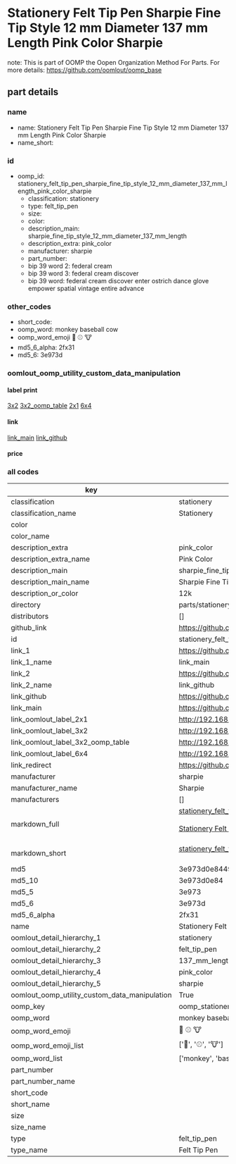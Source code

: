 # Stationery Felt Tip Pen Sharpie Fine Tip Style 12 mm Diameter 137 mm Length Pink Color Sharpie  

note: This is part of OOMP the Oopen Organization Method For Parts. For more details: https://github.com/oomlout/oomp_base

##  part details
  







### name
* name: Stationery Felt Tip Pen Sharpie Fine Tip Style 12 mm Diameter 137 mm Length Pink Color Sharpie
* name_short: 
### id
* oomp_id: stationery_felt_tip_pen_sharpie_fine_tip_style_12_mm_diameter_137_mm_length_pink_color_sharpie
  * classification: stationery
  * type: felt_tip_pen
  * size: 
  * color: 
  * description_main: sharpie_fine_tip_style_12_mm_diameter_137_mm_length
  * description_extra: pink_color
  * manufacturer: sharpie
  * part_number: 
  * bip 39 word 2: federal cream
  * bip 39 word 3: federal cream discover
  * bip 39 word: federal cream discover enter ostrich dance glove empower spatial vintage entire advance

### other_codes
* short_code: 
* oomp_word: monkey baseball cow
* oomp_word_emoji :monkey: :baseball: :cow:
* md5_6_alpha: 2fx31
* md5_6: 3e973d






### oomlout_oomp_utility_custom_data_manipulation
#### label print
[3x2](http://192.168.1.245:1112/?label=oomp%202fx31)
[3x2_oomp_table](http://192.168.1.108:1112/?label=oomp%202fx31)
[2x1](http://192.168.1.242:1112/?label=oomp%202fx31)
[6x4](http://192.168.1.55:1112/?label=oomp%202fx31)    

#### link

[link_main](https://github.com/oomlout/oomlout_oomp_version_1_messy/tree/main/parts/stationery_felt_tip_pen_sharpie_fine_tip_style_12_mm_diameter_137_mm_length_pink_color_sharpie) [link_github](https://github.com/oomlout/oomlout_oomp_version_1_messy/tree/main/parts/stationery_felt_tip_pen_sharpie_fine_tip_style_12_mm_diameter_137_mm_length_pink_color_sharpie)                             

#### price







### all codes 
| key | value |  
| --- | --- |  
| classification | stationery |  
| classification_name | Stationery |  
| color |  |  
| color_name |  |  
| description_extra | pink_color |  
| description_extra_name | Pink Color |  
| description_main | sharpie_fine_tip_style_12_mm_diameter_137_mm_length |  
| description_main_name | Sharpie Fine Tip Style 12 mm Diameter 137 mm Length |  
| description_or_color | 12k |  
| directory | parts/stationery_felt_tip_pen_sharpie_fine_tip_style_12_mm_diameter_137_mm_length_pink_color_sharpie |  
| distributors | [] |  
| github_link | https://github.com/oomlout/oomlout_oomp_part_src/tree/main/parts/stationery_felt_tip_pen_sharpie_fine_tip_style_12_mm_diameter_137_mm_length_pink_color_sharpie |  
| id | stationery_felt_tip_pen_sharpie_fine_tip_style_12_mm_diameter_137_mm_length_pink_color_sharpie |  
| link_1 | https://github.com/oomlout/oomlout_oomp_version_1_messy/tree/main/parts/stationery_felt_tip_pen_sharpie_fine_tip_style_12_mm_diameter_137_mm_length_pink_color_sharpie |  
| link_1_name | link_main |  
| link_2 | https://github.com/oomlout/oomlout_oomp_version_1_messy/tree/main/parts/stationery_felt_tip_pen_sharpie_fine_tip_style_12_mm_diameter_137_mm_length_pink_color_sharpie |  
| link_2_name | link_github |  
| link_github | https://github.com/oomlout/oomlout_oomp_version_1_messy/tree/main/parts/stationery_felt_tip_pen_sharpie_fine_tip_style_12_mm_diameter_137_mm_length_pink_color_sharpie |  
| link_main | https://github.com/oomlout/oomlout_oomp_version_1_messy/tree/main/parts/stationery_felt_tip_pen_sharpie_fine_tip_style_12_mm_diameter_137_mm_length_pink_color_sharpie |  
| link_oomlout_label_2x1 | http://192.168.1.242:1112/?label=oomp%202fx31 |  
| link_oomlout_label_3x2 | http://192.168.1.245:1112/?label=oomp%202fx31 |  
| link_oomlout_label_3x2_oomp_table | http://192.168.1.108:1112/?label=oomp%202fx31 |  
| link_oomlout_label_6x4 | http://192.168.1.55:1112/?label=oomp%202fx31 |  
| link_redirect | https://github.com/oomlout/oomlout_oomp_version_1_messy/tree/main/parts/stationery_felt_tip_pen_sharpie_fine_tip_style_12_mm_diameter_137_mm_length_pink_color_sharpie |  
| manufacturer | sharpie |  
| manufacturer_name | Sharpie |  
| manufacturers | [] |  
| markdown_full | [stationery_felt_tip_pen_sharpie_fine_tip_style_12_mm_diameter_137_mm_length_pink_color_sharpie](none)<br>[](none)<br>[Stationery Felt Tip Pen Sharpie Fine Tip Style 12 Mm Diameter 137 Mm Length Pink Color Sharpie](none)<br><br> |  
| markdown_short | [stationery_felt_tip_pen_sharpie_fine_tip_style_12_mm_diameter_137_mm_length_pink_color_sharpie](none)<br><br> |  
| md5 | 3e973d0e84490c74dd4e74b67dccbaa3 |  
| md5_10 | 3e973d0e84 |  
| md5_5 | 3e973 |  
| md5_6 | 3e973d |  
| md5_6_alpha | 2fx31 |  
| name | Stationery Felt Tip Pen Sharpie Fine Tip Style 12 mm Diameter 137 mm Length Pink Color Sharpie |  
| oomlout_detail_hierarchy_1 | stationery |  
| oomlout_detail_hierarchy_2 | felt_tip_pen |  
| oomlout_detail_hierarchy_3 | 137_mm_length |  
| oomlout_detail_hierarchy_4 | pink_color |  
| oomlout_detail_hierarchy_5 | sharpie |  
| oomlout_oomp_utility_custom_data_manipulation | True |  
| oomp_key | oomp_stationery_felt_tip_pen_sharpie_fine_tip_style_12_mm_diameter_137_mm_length_pink_color_sharpie |  
| oomp_word | monkey baseball cow |  
| oomp_word_emoji | :monkey: :baseball: :cow: |  
| oomp_word_emoji_list | [':monkey:', ':baseball:', ':cow:'] |  
| oomp_word_list | ['monkey', 'baseball', 'cow'] |  
| part_number |  |  
| part_number_name |  |  
| short_code |  |  
| short_name |  |  
| size |  |  
| size_name |  |  
| type | felt_tip_pen |  
| type_name | Felt Tip Pen |  
